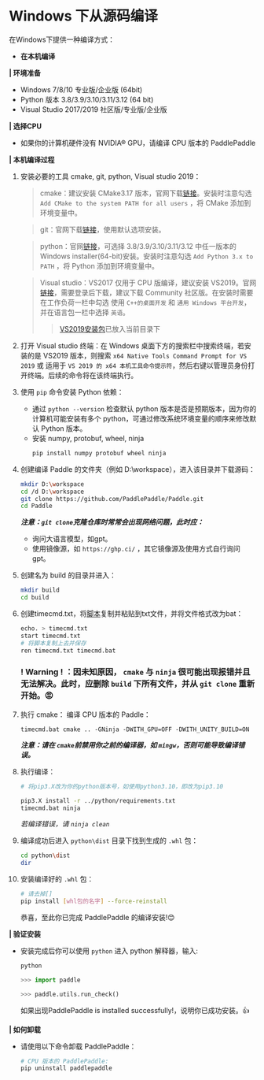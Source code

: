 # Windows 下从源码编译
在Windows下提供一种编译方式：  

- **在本机编译**

 **| 环境准备**
 - Windows 7/8/10 专业版/企业版 (64bit)
- Python 版本 3.8/3.9/3.10/3.11/3.12 (64 bit)
- Visual Studio 2017/2019 社区版/专业版/企业版

**| 选择CPU**
- 如果你的计算机硬件没有 NVIDIA® GPU，请编译 CPU 版本的 PaddlePaddle

**| 本机编译过程**
1. 安装必要的工具 cmake, git, python, Visual studio 2019：           
    > cmake：建议安装 CMake3.17 版本，官网下载[链接](https://cmake.org/files/v3.17/cmake-3.17.0-win64-x64.msi)。安装时注意勾选 `Add CMake to the system PATH for all users` ，将 CMake 添加到环境变量中。

    > git：官网下载[链接](https://github.com/git-for-windows/git/releases/download/v2.35.1.windows.2/Git-2.35.1.2-64-bit.exe)，使用默认选项安装。

    > python：官网[链接](https://www.python.org/downloads/windows/)，可选择 3.8/3.9/3.10/3.11/3.12 中任一版本的 Windows installer(64-bit)安装。安装时注意勾选 `Add Python 3.x to PATH` ，将 Python 添加到环境变量中。

    > Visual studio：VS2017 仅用于 CPU 版编译，建议安装 VS2019。官网[链接](https://visualstudio.microsoft.com/zh-hans/vs/older-downloads/)，需要登录后下载，建议下载 Community 社区版。在安装时需要在工作负荷一栏中勾选 使用 `C++的桌面开发` 和 `通用 Windows 平台开发`，并在语言包一栏中选择 `英语`。
    >>[VS2019安装包](https://github.com/ChengNanFlower/PP-warm-up/tree/main/task_2/vs_community__2019.exe   )已放入当前目录下

2. 打开 Visual studio 终端：在 Windows 桌面下方的搜索栏中搜索终端，若安装的是 VS2019 版本，则搜索 `x64 Native Tools Command Prompt for VS 2019` 或 适用于 `VS 2019 的 x64 本机工具命令提示符`，然后右键以管理员身份打开终端。后续的命令将在该终端执行。

3. 使用 `pip` 命令安装 Python 依赖：
    - 通过 `python --version` 检查默认 python 版本是否是预期版本，因为你的计算机可能安装有多个 python，可通过修改系统环境变量的顺序来修改默认 Python 版本。
    - 安装 numpy, protobuf, wheel, ninja
        ```bash
        pip install numpy protobuf wheel ninja
        ```

4. 创建编译 Paddle 的文件夹（例如 D:\workspace），进入该目录并下载源码：
    ```bash
    mkdir D:\workspace 
    cd /d D:\workspace
    git clone https://github.com/PaddlePaddle/Paddle.git
    cd Paddle
    ```
    ***注意：`git clone`克隆仓库时常常会出现网络问题，此时应：***
    - 询问大语言模型，如gpt。
    - 使用镜像源，如 `https://ghp.ci/` ，其它镜像源及使用方式自行询问gpt。


5. 创建名为 build 的目录并进入：
    ```bash
    mkdir build
    cd build
    ```

6. 创建timecmd.txt，将[脚本](https://github.com/PaddlePaddle/Paddle/issues/45347#issuecomment-1320810399)复制并粘贴到txt文件，并将文件格式改为bat：
    ```bash
    echo. > timecmd.txt
    start timecmd.txt
    # 将脚本复制上去并保存
    ren timecmd.txt timecmd.bat
    ```

   ### **! Warning !** ：因未知原因， `cmake` 与 `ninja` 很可能出现报错并且无法解决。此时，应删除 `build` 下所有文件，并从 `git clone` 重新开始。😡
   
8. 执行 cmake：
    编译 CPU 版本的 Paddle：
    ```
    timecmd.bat cmake .. -GNinja -DWITH_GPU=OFF -DWITH_UNITY_BUILD=ON 
    ```
    ***注意：请在 `cmake`前禁用你之前的编译器，如 `mingw`，否则可能导致编译错误。***

9. 执行编译：
    ```bash
    # 将pip3.X改为你的python版本号，如使用python3.10，即改为pip3.10

    pip3.X install -r ../python/requirements.txt
    timecmd.bat ninja 
    ```
    *若编译错误，请 `ninja clean`*

10. 编译成功后进入 `python\dist` 目录下找到生成的 `.whl` 包：
    ```bash
    cd python\dist
    dir
    ```

11. 安装编译好的 `.whl` 包：
    ```bash
    # 请去掉[]
    pip install [whl包的名字] --force-reinstall
    ```
    恭喜，至此你已完成 PaddlePaddle 的编译安装!😊

**| 验证安装**

- 安装完成后你可以使用 `python` 进入 python 解释器，输入:   

    ```bash
    python
    ```
    ```python
    >>> import paddle
    ```
    ```python
    >>> paddle.utils.run_check()
    ```
    如果出现PaddlePaddle is installed successfully!，说明你已成功安装。👍

**| 如何卸载**
- 请使用以下命令卸载 PaddlePaddle：
    ```bash
    # CPU 版本的 PaddlePaddle:
    pip uninstall paddlepaddle
    ```
